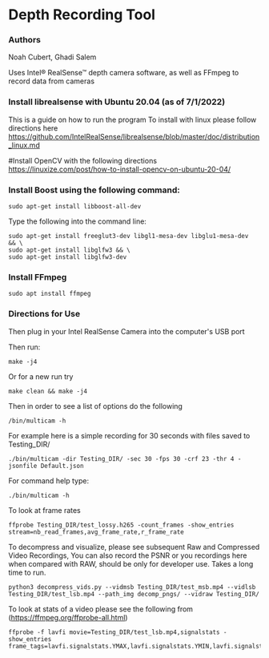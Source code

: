 
# Depth Recording Tool

### Authors
Noah Cubert, Ghadi Salem

Uses Intel&reg; RealSense&trade; depth camera software, as well as FFmpeg to record data from cameras

### Install librealsense with Ubuntu 20.04 (as of 7/1/2022)

This is a guide on how to run the program 
To install with linux please follow directions here https://github.com/IntelRealSense/librealsense/blob/master/doc/distribution_linux.md

#Install OpenCV with the following directions
https://linuxize.com/post/how-to-install-opencv-on-ubuntu-20-04/


### Install Boost using the following command:
```
sudo apt-get install libboost-all-dev
```



Type the following into the command line:
```
sudo apt-get install freeglut3-dev libgl1-mesa-dev libglu1-mesa-dev  && \
sudo apt-get install libglfw3 && \
sudo apt-get install libglfw3-dev
```

### Install FFmpeg
```
sudo apt install ffmpeg
```

### Directions for Use
Then plug in your Intel RealSense Camera into the computer's USB port

Then run:
```
make -j4
```

Or for a new run try
```
make clean && make -j4
```

Then in order to see a list of options do the following
```
/bin/multicam -h
```

For example here is a simple recording for 30 seconds with files saved to Testing_DIR/
```
./bin/multicam -dir Testing_DIR/ -sec 30 -fps 30 -crf 23 -thr 4 -jsonfile Default.json
```

For command help type:
```
./bin/multicam -h
```


To look at frame rates
```
ffprobe Testing_DIR/test_lossy.h265 -count_frames -show_entries stream=nb_read_frames,avg_frame_rate,r_frame_rate
```

To decompress and visualize, please see subsequent Raw and Compressed Video Recordings, You can also record the PSNR or you recordings here when compared with RAW, should be only for developer use. Takes a long time to run.
```
python3 decompress_vids.py --vidmsb Testing_DIR/test_msb.mp4 --vidlsb Testing_DIR/test_lsb.mp4 --path_img decomp_pngs/ --vidraw Testing_DIR/
```

To look at stats of a video please see the following from (https://ffmpeg.org/ffprobe-all.html)
```
ffprobe -f lavfi movie=Testing_DIR/test_lsb.mp4,signalstats -show_entries frame_tags=lavfi.signalstats.YMAX,lavfi.signalstats.YMIN,lavfi.signalstats.YAVG,lavfi.signalstats.YBITDEPTH,lavfi.signalstats.YDIF
```


